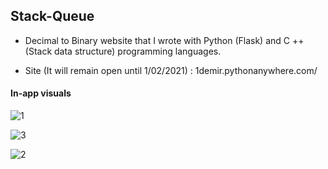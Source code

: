 ## Stack-Queue

* Decimal to Binary website that I wrote with Python (Flask) and C ++ (Stack data structure) programming languages.

* Site (It will remain open until 1/02/2021) : 1demir.pythonanywhere.com/


#### In-app visuals

![1](https://user-images.githubusercontent.com/54184905/99687656-f68f1d00-2a95-11eb-9734-c233bfe6e4e5.png)

![3](https://user-images.githubusercontent.com/54184905/99687655-f5f68680-2a95-11eb-9d9b-a9e6d4d9489b.png)

![2](https://user-images.githubusercontent.com/54184905/99687652-f4c55980-2a95-11eb-9ac5-01e5608798fe.png)


